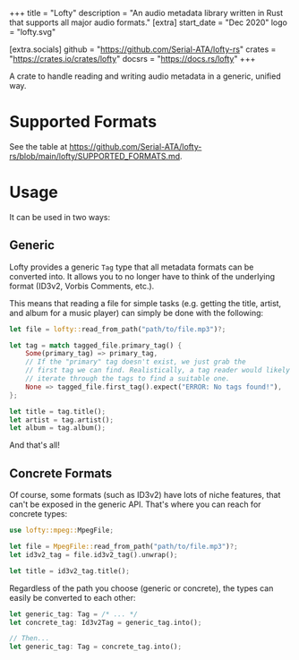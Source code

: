 +++
title = "Lofty"
description = "An audio metadata library written in Rust that supports all major audio formats."
[extra]
start_date = "Dec 2020"
logo = "lofty.svg"

[extra.socials]
github = "https://github.com/Serial-ATA/lofty-rs"
crates = "https://crates.io/crates/lofty"
docsrs = "https://docs.rs/lofty"
+++

A crate to handle reading and writing audio metadata in a generic, unified way.

# Supported Formats

See the table at https://github.com/Serial-ATA/lofty-rs/blob/main/lofty/SUPPORTED_FORMATS.md.

# Usage

It can be used in two ways:

## Generic

Lofty provides a generic `Tag` type that all metadata formats can be converted into. It allows you to no longer have to think of the underlying format (ID3v2, Vorbis Comments, etc.).

This means that reading a file for simple tasks (e.g. getting the title, artist, and album for a music player) can simply be done with the following:

```rust
let file = lofty::read_from_path("path/to/file.mp3")?;

let tag = match tagged_file.primary_tag() {
    Some(primary_tag) => primary_tag,
    // If the "primary" tag doesn't exist, we just grab the
    // first tag we can find. Realistically, a tag reader would likely
    // iterate through the tags to find a suitable one.
    None => tagged_file.first_tag().expect("ERROR: No tags found!"),
};

let title = tag.title();
let artist = tag.artist();
let album = tag.album();
```

And that's all!

## Concrete Formats

Of course, some formats (such as ID3v2) have lots of niche features, that can't be exposed in the generic API. That's where you can reach for concrete types:

```rust
use lofty::mpeg::MpegFile;

let file = MpegFile::read_from_path("path/to/file.mp3")?;
let id3v2_tag = file.id3v2_tag().unwrap();

let title = id3v2_tag.title();
```

Regardless of the path you choose (generic or concrete), the types can easily be converted to each other:

```rust
let generic_tag: Tag = /* ... */
let concrete_tag: Id3v2Tag = generic_tag.into();

// Then...
let generic_tag: Tag = concrete_tag.into();
```
